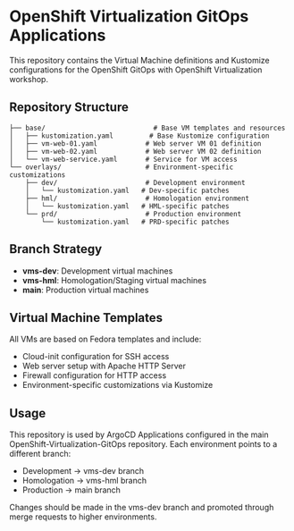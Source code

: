 # OpenShift Virtualization GitOps Applications

This repository contains the Virtual Machine definitions and Kustomize configurations for the OpenShift GitOps with OpenShift Virtualization workshop.

## Repository Structure

```
├── base/                           # Base VM templates and resources
│   ├── kustomization.yaml         # Base Kustomize configuration
│   ├── vm-web-01.yaml            # Web server VM 01 definition
│   ├── vm-web-02.yaml            # Web server VM 02 definition
│   └── vm-web-service.yaml       # Service for VM access
└── overlays/                     # Environment-specific customizations
    ├── dev/                      # Development environment
    │   └── kustomization.yaml   # Dev-specific patches
    ├── hml/                      # Homologation environment
    │   └── kustomization.yaml   # HML-specific patches
    └── prd/                      # Production environment
        └── kustomization.yaml   # PRD-specific patches
```

## Branch Strategy

- **vms-dev**: Development virtual machines
- **vms-hml**: Homologation/Staging virtual machines  
- **main**: Production virtual machines

## Virtual Machine Templates

All VMs are based on Fedora templates and include:
- Cloud-init configuration for SSH access
- Web server setup with Apache HTTP Server
- Firewall configuration for HTTP access
- Environment-specific customizations via Kustomize

## Usage

This repository is used by ArgoCD Applications configured in the main OpenShift-Virtualization-GitOps repository. Each environment points to a different branch:

- Development → vms-dev branch
- Homologation → vms-hml branch  
- Production → main branch

Changes should be made in the vms-dev branch and promoted through merge requests to higher environments.
